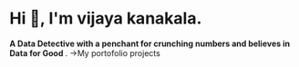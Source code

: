 # Hi 👋, I'm vijaya kanakala.


<b> A Data Detective with a penchant for crunching numbers and believes in Data for Good </b>.
->My portofolio projects <a> 

